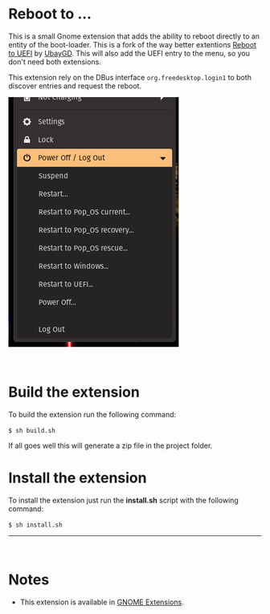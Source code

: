 # Reboot to ...

This is a small Gnome extension that adds the ability to reboot directly to an entity of the boot-loader. This is a fork of the way better extentions [Reboot to UEFI](https://github.com/UbayGD/reboottouefi) by [UbayGD](https://github.com/UbayGD/). This will also add the UEFI entry to the menu, so you don't need both extensions.

This extension rely on the DBus interface `org.freedesktop.login1` to both discover entries and request the reboot.

![Screenshot of the extension options (Pop_OS, gnome 42.5)](images/Screenshot.png)

<br>

# Build the extension

To build the extension run the following command:

`$ sh build.sh`

If all goes well this will generate a zip file in the project folder.

# Install the extension

To install the extension just run the **install.sh** script with the following command:

`$ sh install.sh`

<hr>
<br>

# Notes

- This extension is available in [GNOME Extensions](https://extensions.gnome.org/extension/5913/rebootto/).
